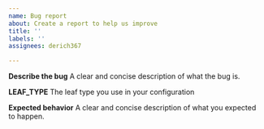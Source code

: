 ```yaml
---
name: Bug report
about: Create a report to help us improve
title: ''
labels: ''
assignees: derich367

---
```


**Describe the bug**
A clear and concise description of what the bug is.

**LEAF_TYPE**
The leaf type you use in your configuration

**Expected behavior**
A clear and concise description of what you expected to happen.
